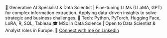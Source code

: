 🤖 Generative AI Specialist & Data Scientist | Fine-tuning LLMs (LLaMA, GPT) for complex information extraction. Applying data-driven insights to solve strategic and business challenges.
🔧 Tech: Python, PyTorch, Hugging Face, LoRA, R, SQL, Tableau
🎓 MSc in Data Science | Open to Data Scientist & Analyst roles in Europe.
🔗 [Connect with me on LinkedIn](https://linkedin.com/in/tamas-csakvari)
